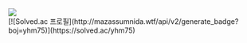 <img src="http://mazandi.herokuapp.com/api?handle=yhm75&theme=warm"/>
<br/>
 [![Solved.ac 프로필](http://mazassumnida.wtf/api/v2/generate_badge?boj=yhm75)](https://solved.ac/yhm75)
